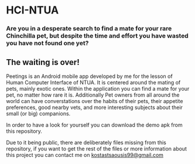 # HCI-NTUA

### Are you in a desperate search to find a mate for your rare Chinchilla pet, but despite the time and effort you have wasted you have not found one yet?

## The waiting is over!

Peetings is an Android mobile app developed by me for the lesson of Human Computer Interface of NTUA.
It is centered around the mating of pets, mainly exotic ones.
Within the application you can find a mate for your pet, no matter how rare it is.
Additionally Pet owners from all around the world can have converstations over the habits of their pets, their appetite preferences, good nearby vets, and more interesting subjects about their small (or big) companions.

In order to have a look for yourself you can download the demo apk from this repository.

Due to it being public, there are deliberately files missing from this repository, if you want to get the rest of the files or more information about this project you can contact me on kostastsaousis99@gmail.com 
